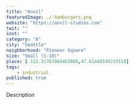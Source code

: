 ```yaml
---
title: "Anvil"
featuredImage: ./-hamburgers.png
website: "https://anvil-studios.com"
twit: ""
inst: ""
category: "A"
city: "Seattle"
neighborhood: "Pioneer Square"
size: "Small (1-10)"
place: [-122.31767084463806,47.61440349215518]
tags:
    - industrial
published: true
---
```


Description

